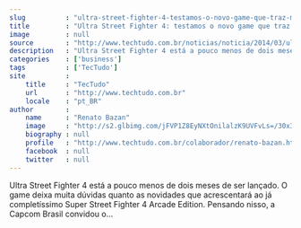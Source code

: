 ```yaml
---
slug          : "ultra-street-fighter-4-testamos-o-novo-game-que-traz-mais-personagens"
title         : "Ultra Street Fighter 4: testamos o novo game que traz mais personagens"
image         : null
source        : "http://www.techtudo.com.br/noticias/noticia/2014/03/ultra-street-fighter-4-testamos-o-novo-game-que-traz-novos-personagens.html"
description   : "Ultra Street Fighter 4 está a pouco menos de dois meses de ser lançado. O game deixa muita dúvidas quanto as novidades que acrescentará ao já completíssimo Super Street Fighter 4 Arcade Edition. Pensando nisso, a Capcom Brasil convidou o..."
categories    : ['business']
tags          : ['TecTudo']
site          :
    title     : "TecTudo"
    url       : "http://www.techtudo.com.br"
    locale    : "pt_BR"
author        :
    name      : "Renato Bazan"
    image     : "http://s2.glbimg.com/jFVP1Z8EyNXtOnilalzK9UVFvLs=/30x30/s2.glbimg.com/r5xyKM6MSB_pM3jwth1f8T8o5CU=/0x0:140x140/140x140/s.glbimg.com/po/tt2/f/original/2014/01/13/renato_bazan.png"
    biography : null
    profile   : "http://www.techtudo.com.br/colaborador/renato-bazan.html"
    facebook  : null
    twitter   : null
---
```


Ultra Street Fighter 4 está a pouco menos de dois meses de ser lançado. O game deixa muita dúvidas quanto as novidades que acrescentará ao já completíssimo Super Street Fighter 4 Arcade Edition. Pensando nisso, a Capcom Brasil convidou o...
